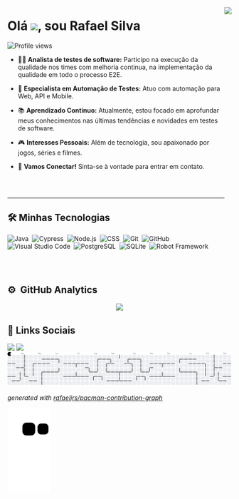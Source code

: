 <img align="right" height="590cm"
src="https://raw.githubusercontent.com/gist/RafaelJrS/52f89361c6836344284ccba97ccf41af/raw/8a7518faab9ff41610f9a138ca7abe2d2b6ff707/gitprofilecard.svg"/>
<h1 align="left">Olá <img src="https://raw.githubusercontent.com/kaueMarques/kaueMarques/master/hi.gif" width="30px">, sou Rafael Silva</h1>
<p align="left"> <img src="https://komarev.com/ghpvc/?username=RafaelJSilva&color=yellow" alt="Profile views" /> </p>

- ✍🏽 **Analista de testes de software:** Participo na execução da qualidade nos times com melhoria continua, na implementação da qualidade em todo o processo E2E.

- 👋 **Especialista em Automação de Testes:** Atuo com automação para Web, API e Mobile.

- 📚 **Aprendizado Contínuo:** Atualmente, estou focado em aprofundar meus conhecimentos nas últimas tendências e novidades em testes de software.

- 🎮 **Interesses Pessoais:** Além de tecnologia, sou apaixonado por jogos, séries e filmes.

- 💬 **Vamos Conectar!** Sinta-se à vontade para entrar em contato.

<br><br>

---

## 🛠 Minhas Tecnologias

![Java](https://img.shields.io/badge/-Java-05122A?style=flat&logo=java)&nbsp;
![Cypress](https://img.shields.io/badge/-cypress-05122A?style=flat&logo=java)&nbsp;
![Node.js](https://img.shields.io/badge/-Node.js-05122A?style=flat&logo=node.js)&nbsp;
![CSS](https://img.shields.io/badge/-CSS-05122A?style=flat&logo=CSS3&logoColor=1572B6)&nbsp;
![Git](https://img.shields.io/badge/-Git-05122A?style=flat&logo=git)&nbsp;
![GitHub](https://img.shields.io/badge/-GitHub-05122A?style=flat&logo=github)&nbsp;
![Visual Studio Code](https://img.shields.io/badge/-Visual%20Studio%20Code-05122A?style=flat&logo=visual-studio-code&logoColor=007ACC)&nbsp;
![PostgreSQL](https://img.shields.io/badge/-PostgreSQL-05122A?style=flat&logo=postgresql)&nbsp;
![SQLite](https://img.shields.io/badge/-SQLite-05122A?style=flat&logo=sqlite)&nbsp;
![Robot Framework](https://img.shields.io/badge/-Robot-05122A?style=flat&logo=robot-framework)&nbsp;


<br><br>

## ⚙️ &nbsp;GitHub Analytics

<div align="center">
  <a href="https://github.com/RafaelJrS">
   <img height="180em" src="https://github-readme-stats.vercel.app/api?username=RafaelJSilva&show_icons=true&theme=tokyonight&include_all_commits=true"/></a>
  </a>
</div>
 
## 📱 Links Sociais

<div> 
<a href = "mailto:silvarafaeljr@gmail.com"><img src="https://img.shields.io/badge/-Gmail-%23333?style=for-the-badge&logo=gmail&logoColor=white" target="_blank"></a>
<a href="https://www.linkedin.com/in/rafael-junio-da-silva" target="_blank"><img src="https://img.shields.io/badge/-LinkedIn-%230077B5?style=for-the-badge&logo=linkedin&logoColor=white" target="_blank"></a>
</div>

<picture>
  <source media="(prefers-color-scheme: dark)" srcset="https://raw.githubusercontent.com/abozanona/abozanona/output/pacman-contribution-graph-dark.svg">
  <source media="(prefers-color-scheme: light)" srcset="https://raw.githubusercontent.com/abozanona/abozanona/output/pacman-contribution-graph.svg">
  <img alt="pacman contribution graph" src="https://raw.githubusercontent.com/abozanona/abozanona/output/pacman-contribution-graph.svg">
</picture>

_generated with [rafaeljrs/pacman-contribution-graph](https://rafaeljrs.github.io/pacman-contribution-graph/)_

![Snake animation](https://github.com/rafaeljrs/rafaeljrs/blob/output/github-contribution-grid-snake.svg)

<!---
RafaelJrS/RafaelJrS is a ✨ special ✨ repository because its `README.md` (this file) appears on your GitHub profile.
You can click the Preview link to take a look at your changes.
--->
